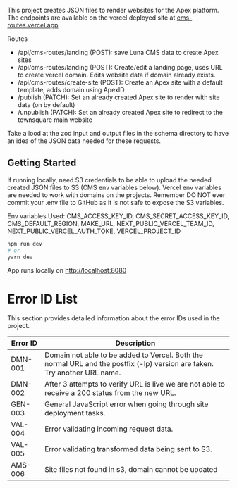 This project creates JSON files to render websites for the Apex platform. The endpoints are available on the vercel deployed site at [cms-routes.vercel.app](cms-routes.vercel.app)

Routes

-   /api/cms-routes/landing (POST): save Luna CMS data to create Apex sites
-   /api/cms-routes/landing (POST): Create/edit a landing page, uses URL to create vercel domain. Edits website data if domain already exists.
-   /api/cms-routes/create-site (POST): Create an Apex site with a default template, adds domain using ApexID
-   /publish (PATCH): Set an already created Apex site to render with site data (on by default)
-   /unpublish (PATCH): Set an already created Apex site to redirect to the townsquare main website

Take a lood at the zod input and output files in the schema directory to have an idea of the JSON data needed for these requests.

## Getting Started

If running locally, need S3 credentials to be able to upload the needed created JSON files to S3 (CMS env variables below). Vercel env variables are needed to work with domains on the projects. Remember DO NOT ever commit your .env file to GitHub as it is not safe to expose the S3 variables.

Env variables Used: CMS_ACCESS_KEY_ID, CMS_SECRET_ACCESS_KEY_ID, CMS_DEFAULT_REGION, MAKE_URL, NEXT_PUBLIC_VERCEL_TEAM_ID, NEXT_PUBLIC_VERCEL_AUTH_TOKE, VERCEL_PROJECT_ID

```bash
npm run dev
# or
yarn dev
```

App runs locally on [http://localhost:8080](http://localhost:8080)

# Error ID List

This section provides detailed information about the error IDs used in the project.

| Error ID | Description                                                                                                               |
| -------- | ------------------------------------------------------------------------------------------------------------------------- |
| DMN-001  | Domain not able to be added to Vercel. Both the normal URL and the postfix (-lp) version are taken. Try another URL name. |
| DMN-002  | After 3 attempts to verify URL is live we are not able to receive a 200 status from the new URL.                          |
| GEN-003  | General JavaScript error when going through site deployment tasks.                                                        |
| VAL-004  | Error validating incoming request data.                                                                                   |
| VAL-005  | Error validating transformed data being sent to S3.                                                                       |
| AMS-006  | Site files not found in s3, domain cannot be updated                                                                      |
